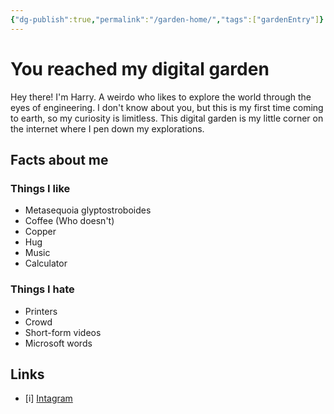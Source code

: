```yaml
---
{"dg-publish":true,"permalink":"/garden-home/","tags":["gardenEntry"]}
---
```



# You reached my digital garden
Hey there! I'm Harry. A weirdo who likes to explore the world through the eyes of engineering. I don't know about you, but this is my first time coming to earth, so my curiosity is limitless. This digital garden is my little corner on the internet where I pen down my explorations.

## Facts about me
### Things I like
- Metasequoia glyptostroboides
- Coffee (Who doesn't)
- Copper
- Hug
- Music
- Calculator

### Things I hate
- Printers
- Crowd
- Short-form videos
- Microsoft words

## Links
- [i] [Intagram](https://instagram.com/nonaharry121?igshid=OGQ5ZDc2ODk2ZA==)


